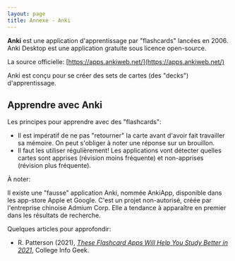 ```yaml
---
layout: page
title: Annexe - Anki
---
```




**Anki** est une application d'apprentissage par "flashcards" lancées en 2006. Anki Desktop est une application gratuite sous licence open-source. 

La source officielle: [https://apps.ankiweb.net/](https://apps.ankiweb.net/)

Anki est conçu pour se créer des sets de cartes (des "decks") d'apprentissage.



## Apprendre avec Anki

Les principes pour apprendre avec des "flashcards":

- Il est impératif de ne pas "retourner" la carte avant d'avoir fait travailler sa mémoire. On peut s'obliger à noter une réponse sur un brouillon.
- Il faut les utiliser régulièrement! Les applications vont détecter quelles cartes sont apprises (révision moins fréquente) et non-apprises (révision plus fréquente).

À noter:

Il existe une "fausse" application Anki, nommée AnkiApp, disponible dans les app-store Apple et Google. C'est un projet non-autorisé, créée par l'entreprise chinoise Admium Corp. Elle a tendance à apparaître en premier dans les résultats de recherche.

Quelques articles pour approfondir:

- R. Patterson (2021), *[These Flashcard Apps Will Help You Study Better in 2021](https://collegeinfogeek.com/flashcard-apps/)*, College Info Geek.